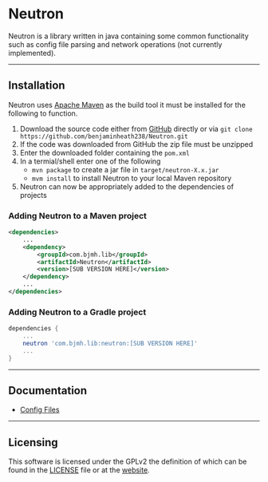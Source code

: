 # Neutron

Neutron is a library written in java containing some common functionality such as config file parsing and network operations (not currently implemented).

---

## Installation

Neutron uses [Apache Maven](https://maven.apache.org/) as the build tool it must be installed for the following to function.

1. Download the source code either from [GitHub](https://github.com/benjaminheath238/Neutron/archive/refs/heads/master.zip) directly or via `git clone https://github.com/benjaminheath238/Neutron.git`
2. If the code was downloaded from GitHub the zip file must be unzipped
3. Enter the downloaded folder containing the `pom.xml` 
4. In a termial/shell enter one of the following
    * `mvn package` to create a jar file in `target/neutron-X.x.jar`
    * `mvm install` to install Neutron to your local Maven repository
5. Neutron can now be appropriately added to the dependencies of projects

### Adding Neutron to a Maven project

```xml
<dependencies>
    ...
    <dependency>
        <groupId>com.bjmh.lib</groupId>
        <artifactId>Neutron</artifactId>
        <version>[SUB VERSION HERE]</version>
    </dependency>
    ...
</dependencies>
```

### Adding Neutron to a Gradle project

```groovy
dependencies {
    ...
    neutron 'com.bjmh.lib:neutron:[SUB VERSION HERE]'
    ...
}
```

---

## Documentation

* [Config Files](./docs/config.md)

---

## Licensing

This software is licensed under the GPLv2 the definition of which can be found in the [LICENSE](LICENSE) file or at the [website](https://www.gnu.org/licenses/old-licenses/gpl-2.0.en.html).